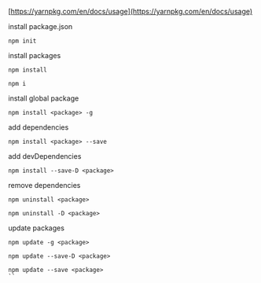 
[https://yarnpkg.com/en/docs/usage](https://yarnpkg.com/en/docs/usage)

install package.json

```
npm init
```

install packages

```
npm install

npm i
```

install global package

```
npm install <package> -g
```

add dependencies

```
npm install <package> --save
```

add devDependencies

```
npm install --save-D <package>
```

remove dependencies

```
npm uninstall <package>

npm uninstall -D <package>
```

update packages

```
npm update -g <package>

npm update --save-D <package>

npm update --save <package>
``
